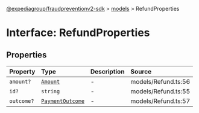 [@expediagroup/fraudpreventionv2-sdk](../../index.md) > [models](../index.md) > RefundProperties

# Interface: RefundProperties

## Properties

| Property | Type | Description | Source |
| :------ | :------ | :------ | :------ |
| `amount?` | [`Amount`](../classes/Amount.md) | - | models/Refund.ts:56 |
| `id?` | `string` | - | models/Refund.ts:55 |
| `outcome?` | [`PaymentOutcome`](../classes/PaymentOutcome.md) | - | models/Refund.ts:57 |
